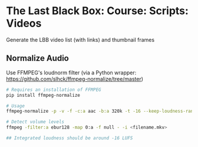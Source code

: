 # The Last Black Box: Course: Scripts: Videos
Generate the LBB video list (with links) and thumbnail frames

## Normalize Audio
Use FFMPEG's loudnorm filter (via a Python wrapper: https://github.com/slhck/ffmpeg-normalize/tree/master)

```bash
# Requires an installation of FFMPEG
pip install ffmpeg-normalize

# Usage
ffmpeg-normalize -p -v -f -c:a aac -b:a 320k -t -16 --keep-loudness-range-target <filename.mkv>

# Detect volume levels
ffmpeg -filter:a ebur128 -map 0:a -f null - -i <filename.mkv>

## Integrated loudness should be around -16 LUFS
```

